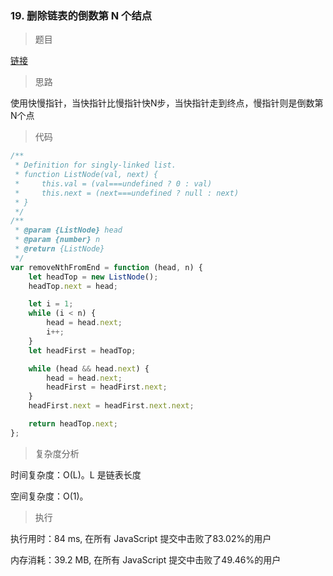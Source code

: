 ### 19. 删除链表的倒数第 N 个结点

> 题目

[链接](https://leetcode-cn.com/problems/remove-nth-node-from-end-of-list/)

> 思路

使用快慢指针，当快指针比慢指针快N步，当快指针走到终点，慢指针则是倒数第N个点

> 代码

```js
/**
 * Definition for singly-linked list.
 * function ListNode(val, next) {
 *     this.val = (val===undefined ? 0 : val)
 *     this.next = (next===undefined ? null : next)
 * }
 */
/**
 * @param {ListNode} head
 * @param {number} n
 * @return {ListNode}
 */
var removeNthFromEnd = function (head, n) {
    let headTop = new ListNode();
    headTop.next = head;

    let i = 1;
    while (i < n) {
        head = head.next;
        i++;
    }
    let headFirst = headTop;

    while (head && head.next) {
        head = head.next;
        headFirst = headFirst.next;
    }
    headFirst.next = headFirst.next.next;

    return headTop.next;
};
```

> 复杂度分析

时间复杂度：O(L)。L 是链表长度

空间复杂度：O(1)。

> 执行

执行用时：84 ms, 在所有 JavaScript 提交中击败了83.02%的用户

内存消耗：39.2 MB, 在所有 JavaScript 提交中击败了49.46%的用户
